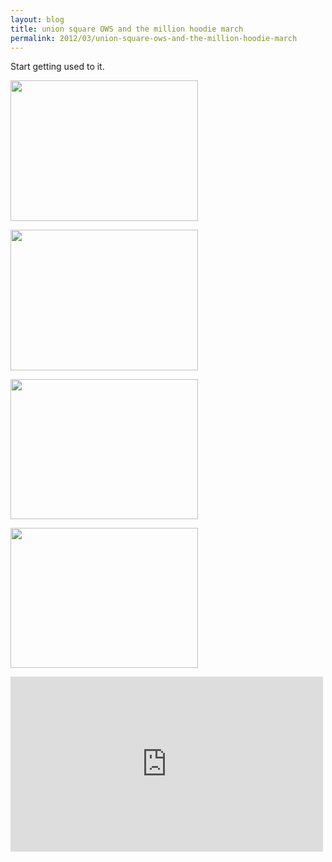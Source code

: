 ```yaml
---
layout: blog
title: union square OWS and the million hoodie march
permalink: 2012/03/union-square-ows-and-the-million-hoodie-march
---
```


Start getting used to it.

<a href="http://blog.kristeraxel.com/wp-content/uploads/2012/03/union-square-nyc-OWS-1.jpeg"><img src="http://blog.kristeraxel.com/wp-content/uploads/2012/03/union-square-nyc-OWS-1-300x225.jpg" alt="" title="union-square-nyc-OWS-1" width="300" height="225" class="aligncenter size-medium wp-image-1740" /></a>

<a href="http://blog.kristeraxel.com/wp-content/uploads/2012/03/union-square-nyc-OWS-2.jpeg"><img src="http://blog.kristeraxel.com/wp-content/uploads/2012/03/union-square-nyc-OWS-2-300x225.jpg" alt="" title="union-square-nyc-OWS-2" width="300" height="225" class="aligncenter size-medium wp-image-1741" /></a>

<a href="http://blog.kristeraxel.com/wp-content/uploads/2012/03/union-square-nyc-OWS-3.jpeg"><img src="http://blog.kristeraxel.com/wp-content/uploads/2012/03/union-square-nyc-OWS-3-300x224.jpg" alt="" title="union-square-nyc-OWS-3" width="300" height="224" class="aligncenter size-medium wp-image-1742" /></a>

<a href="http://blog.kristeraxel.com/wp-content/uploads/2012/03/union-square-nyc-OWS-4.jpeg"><img src="http://blog.kristeraxel.com/wp-content/uploads/2012/03/union-square-nyc-OWS-4-300x224.jpg" alt="" title="union-square-nyc-OWS-4" width="300" height="224" class="aligncenter size-medium wp-image-1743" /></a>

<iframe width="500" height="280" src="http://www.youtube.com/embed/XGhCNMh8SBE?rel=0" frameborder="0" allowfullscreen></iframe>

